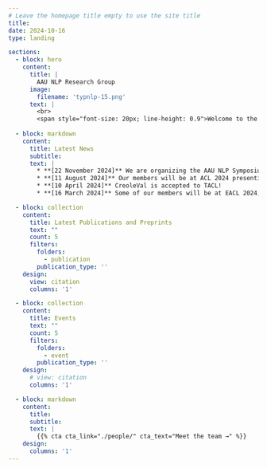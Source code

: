 ```yaml
---
# Leave the homepage title empty to use the site title
title:
date: 2024-10-16
type: landing

sections:
  - block: hero
    content:
      title: |
        AAU NLP Research Group
      image:
        filename: 'typnlp-15.png'
      text: |
        <br>
        <span style="font-size: 20px; line-height: 0.9">Welcome to the AAU NLP research lab at the Data, Knowledge, and Web Engineering group at Aalborg University led by Prof. Dr. Johannes Bjerva. The lab engages in research in Natural Language Processing (NLP), with interdisciplinary overlap in Education and Cybersecurity. Our scope revolves around leveraging linguistic synergies between languages to develop robust NLP models and building NLP applications that aid multiple domains outside of NLP.</span>
  
  - block: markdown
    content:
      title: Latest News
      subtitle:
      text: |
        * **[22 November 2024]** We are organizing the AAU NLP Symposium, check it out [here](http://typnlp.github.io/event/aau-nlp-2024-symposium/)!
        * **[11 August 2024]** Our members will be at ACL 2024 presenting work on Creoles, NLP Security, Multilingual Instruction tuning, and hosting the KALLM Workshop! 
        * **[10 April 2024]** CreoleVal is accepted to TACL! 
        * **[16 March 2024]** Some of our members will be at EACL 2024, come and say hi! 

  - block: collection
    content:
      title: Latest Publications and Preprints
      text: ""
      count: 5
      filters:
        folders:
          - publication
        publication_type: ''
    design:
      view: citation
      columns: '1'

  - block: collection
    content:
      title: Events
      text: ""
      count: 5
      filters:
        folders:
          - event
        publication_type: ''
    design:
      # view: citation
      columns: '1'

  - block: markdown
    content:
      title:
      subtitle:
      text: |
        {{% cta cta_link="./people/" cta_text="Meet the team →" %}}
    design:
      columns: '1'
---
```

